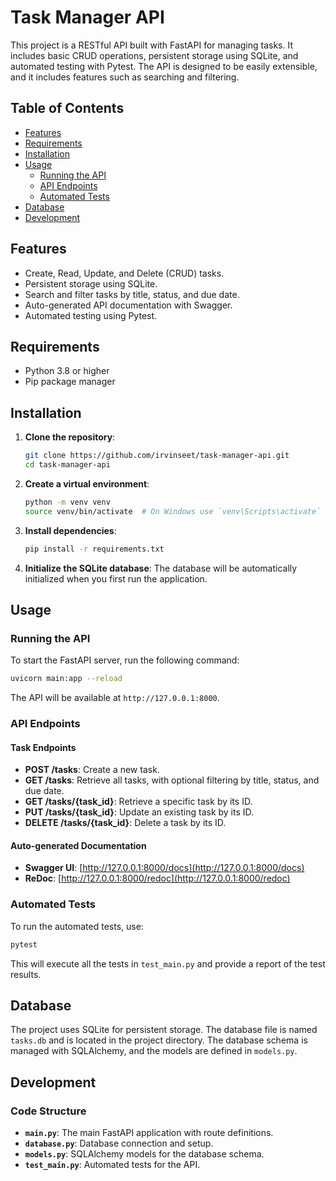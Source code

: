 # Task Manager API

This project is a RESTful API built with FastAPI for managing tasks. It includes basic CRUD operations, persistent storage using SQLite, and automated testing with Pytest. The API is designed to be easily extensible, and it includes features such as searching and filtering.

## Table of Contents

- [Features](#features)
- [Requirements](#requirements)
- [Installation](#installation)
- [Usage](#usage)
  - [Running the API](#running-the-api)
  - [API Endpoints](#api-endpoints)
  - [Automated Tests](#automated-tests)
- [Database](#database)
- [Development](#development)


## Features

- Create, Read, Update, and Delete (CRUD) tasks.
- Persistent storage using SQLite.
- Search and filter tasks by title, status, and due date.
- Auto-generated API documentation with Swagger.
- Automated testing using Pytest.

## Requirements

- Python 3.8 or higher
- Pip package manager

## Installation

1. **Clone the repository**:
   ```bash
   git clone https://github.com/irvinseet/task-manager-api.git
   cd task-manager-api
   ```

2. **Create a virtual environment**:
   ```bash
   python -m venv venv
   source venv/bin/activate  # On Windows use `venv\Scripts\activate`
   ```

3. **Install dependencies**:
   ```bash
   pip install -r requirements.txt
   ```

4. **Initialize the SQLite database**:
   The database will be automatically initialized when you first run the application.

## Usage

### Running the API

To start the FastAPI server, run the following command:

```bash
uvicorn main:app --reload
```

The API will be available at `http://127.0.0.1:8000`.

### API Endpoints

#### Task Endpoints

- **POST /tasks**: Create a new task.
- **GET /tasks**: Retrieve all tasks, with optional filtering by title, status, and due date.
- **GET /tasks/{task_id}**: Retrieve a specific task by its ID.
- **PUT /tasks/{task_id}**: Update an existing task by its ID.
- **DELETE /tasks/{task_id}**: Delete a task by its ID.

#### Auto-generated Documentation

- **Swagger UI**: [http://127.0.0.1:8000/docs](http://127.0.0.1:8000/docs)
- **ReDoc**: [http://127.0.0.1:8000/redoc](http://127.0.0.1:8000/redoc)

### Automated Tests

To run the automated tests, use:

```bash
pytest
```

This will execute all the tests in `test_main.py` and provide a report of the test results.

## Database

The project uses SQLite for persistent storage. The database file is named `tasks.db` and is located in the project directory. The database schema is managed with SQLAlchemy, and the models are defined in `models.py`.

## Development

### Code Structure

- **`main.py`**: The main FastAPI application with route definitions.
- **`database.py`**: Database connection and setup.
- **`models.py`**: SQLAlchemy models for the database schema.
- **`test_main.py`**: Automated tests for the API.


